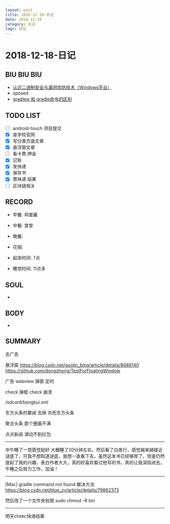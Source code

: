 ```yaml
---
layout: post
title: 2018-12-18-日记
date: 2018-12-18
category: 日记
tags: 日记
---
```

# 2018-12-18-日记
## BIU BIU BIU
- [认识二进制安全与漏洞攻防技术（Windows平台）](https://mp.weixin.qq.com/s?__biz=MzIwMzI1MDg2Mg==&mid=2649924271&idx=1&sn=db04ca8b1f669806b09f664caec3933e&chksm=8ed44f6eb9a3c67858c13e50fd5095aa1335beb6de60ce8237c1aeabab42e61a161fe1667da1&mpshare=1&scene=23&srcid=1217ss6JVVzAtrASu20WihWt)  
- xposed 
- [gradlew 和 gradle命令的区别](https://juejin.im/post/5ac9d48d6fb9a028e014bf15)

## TODO LIST
- [ ] android-touch 项目提交
- [x] 查学校官网 
- [x] 写分类页面文章
- [x] 悬浮窗文章
- [ ] 看卡费 押金
- [x] 记账
- [x] 发快递
- [x] 保存书
- [x] 寄快递 结果
- [ ] 区块链相关
 
## RECORD
- 早餐:  鸡蛋羹
- 中餐:  食堂 
- 晚餐:  
 
- 花销:  
 
- 起床时间:  7点
- 睡觉时间:  11点多
 
## SOUL
- 
 
## BODY
- 
 
## SUMMARY
 
 去广告


悬浮窗
https://blog.csdn.net/guolin_blog/article/details/8689140
https://github.com/dongzhong/TestForFloatingWindow 

广告
webview
弹窗
定时

check 弹框
check 崩溃

 /sdcard/bengkui.xml


 东方头条的要闻 去掉 杀死东方头条

 聚合头条 那个圈画不满

 点点新闻 滑动不到红包

---

中午睡了一觉感觉挺好 大概睡了20分钟左右，然后看了白夜行，感觉越来越接近谜底了，可我不想知道谜底，我想一直看下去，虽然这本书已经够厚了，但是仍然提起了我的兴趣，表白作者大大，真的好喜欢看过他写的书，真的让我深陷进去，午睡之后努力工作，加油！

---
 
[Mac] gradle command not found 解决方法 https://blog.csdn.net/blue_zy/article/details/79862373

然后改了一个文件夹权限 sudo chmod -R bin


---
明天chekc快递结果
